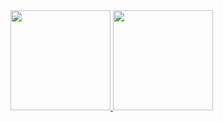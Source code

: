 <div>
  
  <a href="https://github.com/hackboot"> 
  <img height="160em" src="https://github-readme-stats.vercel.app/api?username=hacboot&show_icons=true&theme=github_dark&include_all_commits=true&count_private=true"/> 
  <img height="160em" src="https://github-readme-stats.vercel.app/api/top-langs/?username=hackboot2&layout-compact&langs_count=16&theme=github_dark" /> 
  
</div>
